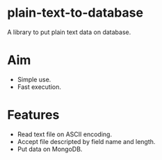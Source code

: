 # plain-text-to-database
A library to put plain text data on database.

# Aim

* Simple use.
* Fast execution.

# Features

* Read text file on ASCII encoding.
* Accept file descripted by field name and length.
* Put data on MongoDB.

